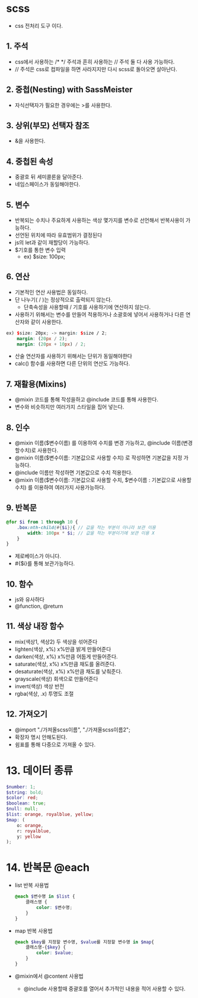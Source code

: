 # scss

- css 전처리 도구 이다.

## 1. 주석

- css에서 사용하는 /* */ 주석과 흔히 사용하는 // 주석 둘 다 사용 가능하다.
- // 주석은 css로 컴파일을 하면 사라지지만 다시 scss로 돌아오면 살아난다.

## 2. 중첩(Nesting) with SassMeister

- 자식선택자가 필요한 경우에는 >를 사용한다.

## 3. 상위(부모) 선택자 참조

- &을 사용한다.

## 4. 중첩된 속성

- 중괄호 뒤 세미콜론을 달아준다.
- 네임스페이스가 동일해야한다.

## 5. 변수

- 반복되는 수치나 주요하게 사용하는 색상 몇가지를 변수로 선언해서 반복사용이 가능하다.
- 선언된 위치에 따라 유효범위가 결정된다
- js의 let과 같이 재할당이 가능하다.
- $기호를 통한 변수 입력
  - ex) $size: 100px;

## 6. 연산

- 기본적인 연산 사용법은 동일하다.
- 단 나누기( / )는 정상적으로 출력되지 않는다.
  - 단축속성을 사용할때 / 기호를 사용하기에 연산하지 않는다.
- 사용하기 위해서는 변수를 만들어 적용하거나 소괄호에 넣어서 사용하거나 다른 연산자와 같이 사용한다.

```scss
ex) $size: 20px; -> margin: $size / 2;
    margin: (20px / 2);
    margin: (20px + 10px) / 2;
```
- 산술 연산자를 사용하기 위해서는 단위가 동일해야한다
- calc() 함수를 사용하면 다른 단위의 연산도 가능하다.

## 7. 재활용(Mixins)

- @mixin 코드를 통해 작성을하고 @include 코드를 통해 사용한다.
- 변수와 비슷하지만 여러가지 스타일을 집어 넣는다.

## 8. 인수

- @mixin 이름($변수이름) 를 이용하여 수치를 변경 가능하고, @include 이름(변경할수치)로 사용한다.
- @mixin 이름($변수이름: 기본값으로 사용할 수치) 로 작성하면 기본값을 지정 가능하다.
- @include 이름만 작성하면 기본값으로 수치 적용한다.
- @mixin 이름($변수이름: 기본값으로 사용할 수치, \$변수이름 : 기본값으로 사용할 수치) 를 이용하여 여러가지 사용가능하다.

## 9. 반복문

```scss
@for $i from 1 through 10 {
    .box:nth-child(#{$i}){ // 값을 적는 부분이 아니라 보관 이용
        width: 100px * $i; // 값을 적는 부분이기에 보관 이용 X
    }
}
```

- 제로베이스가 아니다.
- #{$i}를 통해 보관가능하다.

## 10. 함수
- js와 유사하다
- @function, @return


## 11. 색상 내장 함수
- mix(색상1, 색상2) 두 색상을 섞어준다
- lighten(색상, x%) x%만큼 밝게 만들어준다
- darken(색상, x%) x%만큼 어둡게 만들어준다.
- saturate(색상, x%) x%만큼 채도를 올려준다.
- desaturate(색상, x%) x%만큼 채도를 낮춰준다.
- grayscale(색상) 회색으로 만들어준다
- invert(색상) 색상 반전
- rgba(색상, .x) 투명도 조절

## 12. 가져오기

- @import "./가져올scss이름", "./가져올scss이름2";
- 확장자 명시 안해도된다.
- 쉼표를 통해 다중으로 가져올 수 있다.

# 13. 데이터 종류
```scss
$number: 1;
$string: bold;
$color: red;
$boolean: true;
$null: null;
$list: orange, royalblue, yellow;
$map: (
    o: orange,
    r: royalblue,
    y: yellow
);
```

# 14. 반복문 @each

- list 반복 사용법
  ```scss
  @each $변수명 in $list {
      클래스명 {
          color: $변수명;
      }
  }
  ```

- map 반복 사용법
  ```scss
  @each $key를 지정할 변수명, $value를 지정할 변수명 in $map{
      클래스명-{$key} {
          color: $value;
      }
  }
  ```

- @mixin에서 @content 사용법
  - @include 사용할때 중괄호를 열어서 추가적인 내용을 적어 사용할 수 있다.